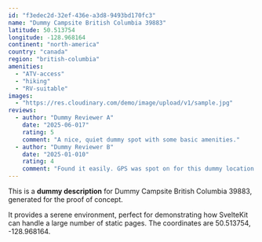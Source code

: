 ```yaml
---
id: "f3edec2d-32ef-436e-a3d8-9493bd170fc3"
name: "Dummy Campsite British Columbia 39883"
latitude: 50.513754
longitude: -128.968164
continent: "north-america"
country: "canada"
region: "british-columbia"
amenities:
  - "ATV-access"
  - "hiking"
  - "RV-suitable"
images:
  - "https://res.cloudinary.com/demo/image/upload/v1/sample.jpg"
reviews:
  - author: "Dummy Reviewer A"
    date: "2025-06-017"
    rating: 5
    comment: "A nice, quiet dummy spot with some basic amenities."
  - author: "Dummy Reviewer B"
    date: "2025-01-010"
    rating: 4
    comment: "Found it easily. GPS was spot on for this dummy location."
---
```


This is a **dummy description** for Dummy Campsite British Columbia 39883, generated for the proof of concept.

It provides a serene environment, perfect for demonstrating how SvelteKit can handle a large number of static pages. The coordinates are 50.513754, -128.968164.
